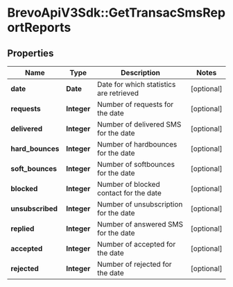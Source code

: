 # BrevoApiV3Sdk::GetTransacSmsReportReports

## Properties
Name | Type | Description | Notes
------------ | ------------- | ------------- | -------------
**date** | **Date** | Date for which statistics are retrieved | [optional] 
**requests** | **Integer** | Number of requests for the date | [optional] 
**delivered** | **Integer** | Number of delivered SMS for the date | [optional] 
**hard_bounces** | **Integer** | Number of hardbounces for the date | [optional] 
**soft_bounces** | **Integer** | Number of softbounces for the date | [optional] 
**blocked** | **Integer** | Number of blocked contact for the date | [optional] 
**unsubscribed** | **Integer** | Number of unsubscription for the date | [optional] 
**replied** | **Integer** | Number of answered SMS for the date | [optional] 
**accepted** | **Integer** | Number of accepted for the date | [optional] 
**rejected** | **Integer** | Number of rejected for the date | [optional] 


